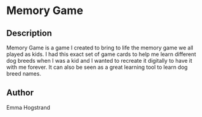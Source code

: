 # Memory Game

## Description
Memory Game is a game I created to bring to life the memory game we all played as kids. I had this exact set of game cards to help me learn different dog breeds when I was a kid and I wanted to recreate it digitally to have it with me forever. It can also be seen as a great learning tool to learn dog breed names. 

## Author
Emma Hogstrand 
